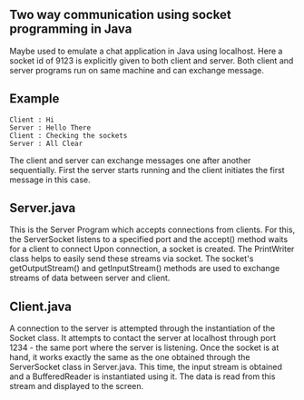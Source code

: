 Two way communication using socket programming in Java
-------------------------------------------------------
Maybe used to emulate a chat application in Java using localhost.
Here a socket id of 9123 is explicitly given to both client and server.
Both client and server programs run on same machine and can exchange message.

Example
--------
	Client : Hi
	Server : Hello There
	Client : Checking the sockets
	Server : All Clear

The client and server can exchange messages one after another sequentially.
First the server starts running and the client initiates the first message in this case.

Server.java
------------
This is the Server Program which accepts connections from clients.
For this, the ServerSocket listens to a specified port and the accept() method waits for a client to connect
Upon connection, a socket is created.
The PrintWriter class helps to easily send these streams via socket.
The socket's 
	getOutputStream() and 
	getInputStream() 
methods are used to exchange streams of data between server and client.

Client.java
------------
A connection to the server is attempted through the instantiation of the Socket class. It attempts to
contact the server at localhost through port 1234 - the same port where the server is listening. Once
the socket is at hand, it works exactly the same as the one obtained through the ServerSocket class
in Server.java. This time, the input stream is obtained and a BufferedReader is instantiated using it.
The data is read from this stream and displayed to the screen.
